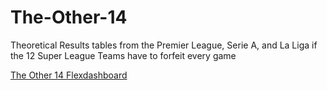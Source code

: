 # The-Other-14
Theoretical Results tables from the Premier League, Serie A, and La Liga if the 12 Super League Teams have to forfeit every game

[The Other 14 Flexdashboard](https://spoicycurri.github.io/The-Other-14/)
